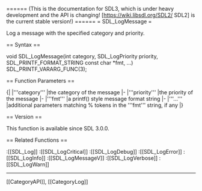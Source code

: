 ====== (This is the documentation for SDL3, which is under heavy development and the API is changing! [https://wiki.libsdl.org/SDL2/ SDL2] is the current stable version!) ======
= SDL_LogMessage =

Log a message with the specified category and priority.

== Syntax ==

<syntaxhighlight lang='c'>
void SDL_LogMessage(int category,
                    SDL_LogPriority priority,
                    SDL_PRINTF_FORMAT_STRING const char *fmt, ...) SDL_PRINTF_VARARG_FUNC(3);
</syntaxhighlight>

== Function Parameters ==

{|
|'''category'''
|the category of the message
|-
|'''priority'''
|the priority of the message
|-
|'''fmt'''
|a printf() style message format string
|-
|'''...'''
|additional parameters matching % tokens in the '''fmt''' string, if any
|}

== Version ==

This function is available since SDL 3.0.0.

== Related Functions ==

:[[SDL_Log]]
:[[SDL_LogCritical]]
:[[SDL_LogDebug]]
:[[SDL_LogError]]
:[[SDL_LogInfo]]
:[[SDL_LogMessageV]]
:[[SDL_LogVerbose]]
:[[SDL_LogWarn]]

----
[[CategoryAPI]], [[CategoryLog]]



